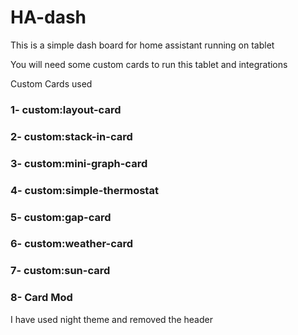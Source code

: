 # HA-dash

This is a simple dash board for home assistant running on tablet 

You will need some custom cards to run this tablet and integrations

Custom Cards used

### 1- custom:layout-card
### 2- custom:stack-in-card
### 3- custom:mini-graph-card
### 4- custom:simple-thermostat
### 5- custom:gap-card
### 6- custom:weather-card
### 7- custom:sun-card
### 8- Card Mod

I have used night theme and removed the header 
